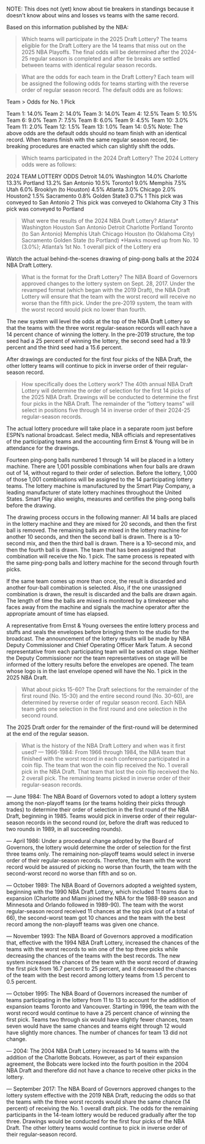 
NOTE: This does not (yet) know about tie breakers in standings because it doesn't know about wins and losses vs teams with the same record.

Based on this information published by the NBA:

> Which teams will participate in the 2025 Draft Lottery?
The teams eligible for the Draft Lottery are the 14 teams that miss out on the 2025 NBA Playoffs. The final odds will be determined after the 2024-25 regular season is completed and after tie breaks are settled between teams with identical regular season records.

> What are the odds for each team in the Draft Lottery?
Each team will be assigned the following odds for teams starting with the reverse order of regular season record. The default odds are as follows:

Team > Odds for No. 1 Pick

Team 1: 14.0%
Team 2: 14.0%
Team 3: 14.0%
Team 4: 12.5%
Team 5: 10.5%
Team 6: 9.0%
Team 7: 7.5%
Team 8: 6.0%
Team 9: 4.5%
Team 10: 3.0%
Team 11: 2.0%
Team 12: 1.5%
Team 13: 1.0%
Team 14: 0.5%
Note: The above odds are the default odds should no team finish with an identical record. When teams finish with the same regular season record, tie-breaking procedures are enacted which can slightly shift the odds.

> Which teams participated in the 2024 Draft Lottery?
The 2024 Lottery odds were as follows:

2024 TEAM	LOTTERY ODDS
Detroit	14.0%
Washington	14.0%
Charlotte	13.3%
Portland	13.2%
San Antonio	10.5%
Toronto1	9.0%
Memphis	7.5%
Utah	6.0%
Brooklyn (to Houston)	4.5%
Atlanta	3.0%
Chicago	2.0%
Houston2	1.5%
Sacramento	0.8%
Golden State3	0.7%
1 This pick was conveyed to San Antonio
2 This pick  was conveyed to Oklahoma City
3 This pick was conveyed to Portland

> What were the results of the 2024 NBA Draft Lottery?
Atlanta*
Washington
Houston
San Antonio
Detroit
Charlotte
Portland
Toronto (to San Antonio)
Memphis
Utah
Chicago
Houston (to Oklahoma City)
Sacramento
Golden State (to Portland)
*Hawks moved up from No. 10 (3.0%); Atlanta’s 1st No. 1 overall pick of the Lottery era


Watch the actual behind-the-scenes drawing of ping-pong balls at the 2024 NBA Draft Lottery.

> What is the format for the Draft Lottery?
The NBA Board of Governors approved changes to the lottery system on Sept. 28, 2017. Under the revamped format (which began with the 2019 Draft), the NBA Draft Lottery will ensure that the team with the worst record will receive no worse than the fifth pick. Under the pre-2019 system, the team with the worst record would pick no lower than fourth.

The new system will level the odds at the top of the NBA Draft Lottery so that the teams with the three worst regular-season records will each have a 14 percent chance of winning the lottery. In the pre-2019 structure, the top seed had a 25 percent of winning the lottery, the second seed had a 19.9 percent and the third seed had a 15.6 percent.

After drawings are conducted for the first four picks of the NBA Draft, the other lottery teams will continue to pick in inverse order of their regular-season record.

> How specifically does the Lottery work?
The 40th annual NBA Draft Lottery will determine the order of selection for the first 14 picks of the 2025 NBA Draft. Drawings will be conducted to determine the first four picks in the NBA Draft. The remainder of the “lottery teams” will select in positions five through 14 in inverse order of their 2024-25 regular-season records.

The actual lottery procedure will take place in a separate room just before ESPN’s national broadcast. Select media, NBA officials and representatives of the participating teams and the accounting firm Ernst & Young will be in attendance for the drawings.

Fourteen ping-pong balls numbered 1 through 14 will be placed in a lottery machine. There are 1,001 possible combinations when four balls are drawn out of 14, without regard to their order of selection. Before the lottery, 1,000 of those 1,001 combinations will be assigned to the 14 participating lottery teams. The lottery machine is manufactured by the Smart Play Company, a leading manufacturer of state lottery machines throughout the United States. Smart Play also weighs, measures and certifies the ping-pong balls before the drawing.

The drawing process occurs in the following manner: All 14 balls are placed in the lottery machine and they are mixed for 20 seconds, and then the first ball is removed. The remaining balls are mixed in the lottery machine for another 10 seconds, and then the second ball is drawn. There is a 10-second mix, and then the third ball is drawn. There is a 10-second mix, and then the fourth ball is drawn. The team that has been assigned that combination will receive the No. 1 pick. The same process is repeated with the same ping-pong balls and lottery machine for the second through fourth picks.

If the same team comes up more than once, the result is discarded and another four-ball combination is selected. Also, if the one unassigned combination is drawn, the result is discarded and the balls are drawn again. The length of time the balls are mixed is monitored by a timekeeper who faces away from the machine and signals the machine operator after the appropriate amount of time has elapsed.

A representative from Ernst & Young oversees the entire lottery process and stuffs and seals the envelopes before bringing them to the studio for the broadcast. The announcement of the lottery results will be made by NBA Deputy Commissioner and Chief Operating Officer Mark Tatum. A second representative from each participating team will be seated on stage. Neither the Deputy Commissioner nor the team representatives on stage will be informed of the lottery results before the envelopes are opened. The team whose logo is in the last envelope opened will have the No. 1 pick in the 2025 NBA Draft.

> What about picks 15-60?
The Draft selections for the remainder of the first round (No. 15-30) and the entire second round (No. 30-60), are determined by reverse order of regular season record. Each NBA team gets one selection in the first round and one selection in the second round.

The 2025 Draft order for the remainder of the first-round will be determined at the end of the regular season.

> What is the history of the NBA Draft Lottery and when was it first used?
— 1966-1984: From 1966 through 1984, the NBA team that finished with the worst record in each conference participated in a coin flip. The team that won the coin flip received the No. 1 overall pick in the NBA Draft. That team that lost the coin flip received the No. 2 overall pick. The remaining teams picked in inverse order of their regular-season records.

— June 1984: The NBA Board of Governors voted to adopt a lottery system among the non-playoff teams (or the teams holding their picks through trades) to determine their order of selection in the first round of the NBA Draft, beginning in 1985. Teams would pick in inverse order of their regular-season records in the second round (or, before the draft was reduced to two rounds in 1989, in all succeeding rounds).

— April 1986: Under a procedural change adopted by the Board of Governors, the lottery would determine the order of selection for the first three teams only. The remaining non-playoff teams would select in inverse order of their regular-season records. Therefore, the team with the worst record would be assured of picking no worse than fourth, the team with the second-worst record no worse than fifth and so on.

— October 1989: The NBA Board of Governors adopted a weighted system, beginning with the 1990 NBA Draft Lottery, which included 11 teams due to expansion (Charlotte and Miami joined the NBA for the 1988-89 season and Minnesota and Orlando followed in 1989-90). The team with the worst regular-season record received 11 chances at the top pick (out of a total of 66), the second-worst team got 10 chances and the team with the best record among the non-playoff teams was given one chance.

— November 1993: The NBA Board of Governors approved a modification that, effective with the 1994 NBA Draft Lottery, increased the chances of the teams with the worst records to win one of the top three picks while decreasing the chances of the teams with the best records. The new system increased the chances of the team with the worst record of drawing the first pick from 16.7 percent to 25 percent, and it decreased the chances of the team with the best record among lottery teams from 1.5 percent to 0.5 percent.

— October 1995: The NBA Board of Governors increased the number of teams participating in the lottery from 11 to 13 to account for the addition of expansion teams Toronto and Vancouver. Starting in 1996, the team with the worst record would continue to have a 25 percent chance of winning the first pick. Teams two through six would have slightly fewer chances, team seven would have the same chances and teams eight through 12 would have slightly more chances. The number of chances for team 13 did not change.

— 2004: The 2004 NBA Draft Lottery increased to 14 teams with the addition of the Charlotte Bobcats. However, as part of their expansion agreement, the Bobcats were locked into the fourth position in the 2004 NBA Draft and therefore did not have a chance to receive other picks in the lottery.

— September 2017: The NBA Board of Governors approved changes to the lottery system effective with the 2019 NBA Draft, reducing the odds so that the teams with the three worst records would share the same chance (14 percent) of receiving the No. 1 overall draft pick. The odds for the remaining participants in the 14-team lottery would be reduced gradually after the top three. Drawings would be conducted for the first four picks of the NBA Draft. The other lottery teams would continue to pick in inverse order of their regular-season record.
